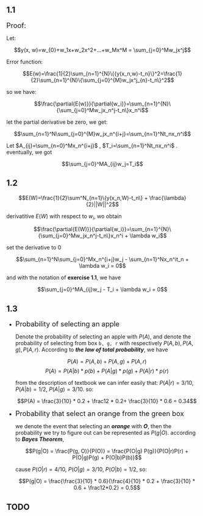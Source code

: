 ## 1.1
<font size=4>Proof:</font>

 Let:
 
 $$y(x, w)=w_{0}+w_1x+w_2x^2+...+w_Mx^M = \sum_{j=0}^Mw_jx^j$$

 Error function:

 $$E(w)=\frac{1}{2}\sum_{n=1}^{N}\{{y(x_n,w)-t_n}\}^2=\frac{1}{2}\sum_{n=1}^{N}\{\sum_{j=0}^{M}w_jx^j_{n}-t_n\}^2$$

 so we have:

 $$\frac{\partial{E(w)}}{\partial{w_i}}=\sum_{n=1}^{N}\{\sum_{j=0}^Mw_jx_n^j-t_n\}x_n^i$$

 let the partial derivative be zero, we get:

 $$\sum_{n=1}^N\sum_{j=0}^{M}w_jx_n^{i+j}=\sum_{n=1}^Nt_nx_n^i$$

 Let $A_{ij}=\sum_{n=0}^Mx_n^{i+j}$ , $T_i=\sum_{n=1}^Nt_nx_n^i$ . eventually, we got
 
 $$\sum_{j=0}^MA_{ij}w_j=T_i$$


## 1.2
$$E(W)=\frac{1}{2}\sum^N_{n=1}\{y(x_n,W)-t_n\} + \frac{\lambda}{2}||W||^2$$

derivatitive $E(W)$ with respect to $w_i$, wo obtain

$$\frac{\partial{E(W)}}{\partial{w_i}}=\sum_{n=1}^{N}\{\sum_{j=0}^Mw_jx_n^j-t_n\}x_n^i + \lambda w_i$$

set the derivative to 0 

$$\sum_{n=1}^N\sum_{j=0}^Mx_n^{i+j}w_j - \sum_{n=1}^Nx_n^it_n + \lambda w_i = 0$$

and with the  notation of **exercise 1.1**, we have

$$\sum_{j=0}^MA_{ij}w_j - T_i + \lambda w_i = 0$$

## 1.3

* <font size="4">Probability of selecting an apple </font>

    Denote the probability of selecting an apple with $P(A)$, and denote the probability of selecting from box `b, g, r` with respectively $P(A, b), P(A, g), P(A, r)$. 
    According to _**the law of total probability**_, we have

    $$P(A) = P(A, b) + P(A, g) + P(A, r)$$
    $$P(A) = P(A| b) * p(b) + P(A|g) * p(g) + P(A| r) * p(r)$$

    from the description of textbook we can infer easily that: $P(A|r)=3/10$, $P(A|b)=1/2$, $P(A|g)=3/10$. so:

    $$P(A) = \frac{3}{10} * 0.2 + \frac12 * 0.2+ \frac{3}{10} * 0.6 = 0.34$$

* <font size="4">Probability that select an orange from the green box</font>

    we denote the event that selecting an _**orange**_ with _**O**_,  then the probability we try to figure out can be represented as $P(g | O)$. according to _**Bayes Theorem**_, 

    $$P(g|O) =  \frac{P(g, O)}{P(O)} = \frac{P(O|g) P(g)}{P(O|r)P(r) + P(O|g)P(g) + P(O|b)P(b)}$$

    cause $P(O|r)=4/10$, $P(O|g) = 3/10$, $P(O|b) = 1/2$, so:

    $$P(g|O) = \frac{\frac{3}{10} * 0.6}{\frac{4}{10} * 0.2 + \frac{3}{10} * 0.6 + \frac12*0.2} = 0.5$$


## TODO
